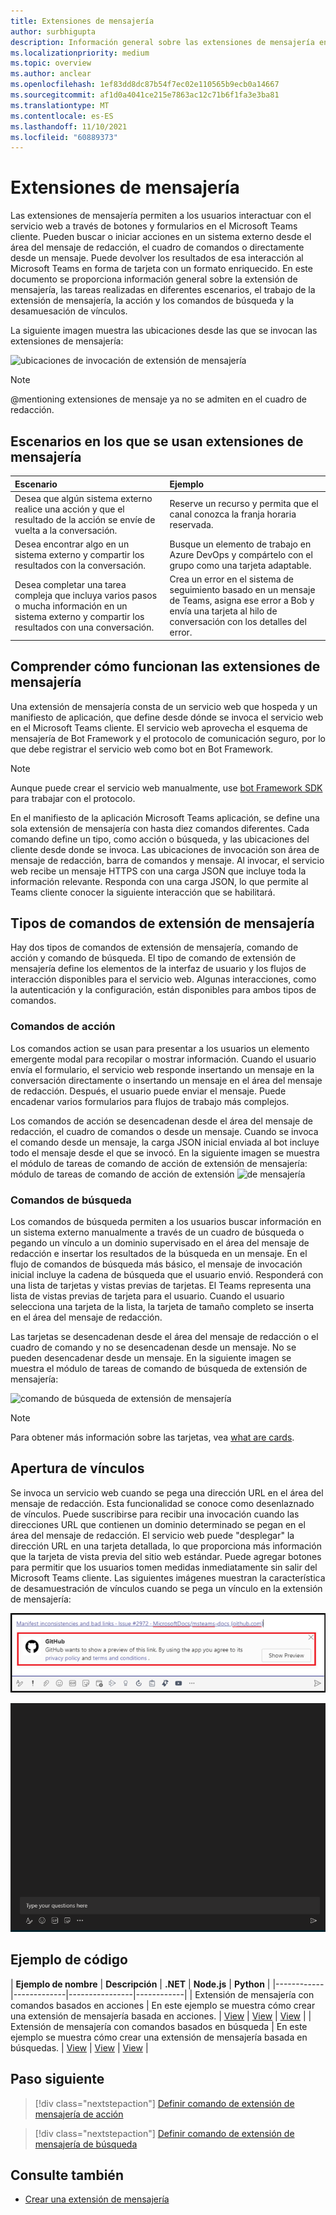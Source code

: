 ```yaml
---
title: Extensiones de mensajería
author: surbhigupta
description: Información general sobre las extensiones de mensajería en la Microsoft Teams de mensajería
ms.localizationpriority: medium
ms.topic: overview
ms.author: anclear
ms.openlocfilehash: 1ef83dd8dc87b54f7ec02e110565b9ecb0a14667
ms.sourcegitcommit: af1d0a4041ce215e7863ac12c71b6f1fa3e3ba81
ms.translationtype: MT
ms.contentlocale: es-ES
ms.lasthandoff: 11/10/2021
ms.locfileid: "60889373"
---
```

# <a name="messaging-extensions"></a>Extensiones de mensajería

Las extensiones de mensajería permiten a los usuarios interactuar con el servicio web a través de botones y formularios en el Microsoft Teams cliente. Pueden buscar o iniciar acciones en un sistema externo desde el área del mensaje de redacción, el cuadro de comandos o directamente desde un mensaje. Puede devolver los resultados de esa interacción al Microsoft Teams en forma de tarjeta con un formato enriquecido. En este documento se proporciona información general sobre la extensión de mensajería, las tareas realizadas en diferentes escenarios, el trabajo de la extensión de mensajería, la acción y los comandos de búsqueda y la desamuesación de vínculos.

La siguiente imagen muestra las ubicaciones desde las que se invocan las extensiones de mensajería:

![ubicaciones de invocación de extensión de mensajería](~/assets/images/messaging-extension-invoke-locations.png)

> [!NOTE]
> @mentioning extensiones de mensaje ya no se admiten en el cuadro de redacción.

## <a name="scenarios-where-messaging-extensions-are-used"></a>Escenarios en los que se usan extensiones de mensajería

| Escenario | Ejemplo |
|:-----------------|:-----------------|
|Desea que algún sistema externo realice una acción y que el resultado de la acción se envíe de vuelta a la conversación.|Reserve un recurso y permita que el canal conozca la franja horaria reservada.|
|Desea encontrar algo en un sistema externo y compartir los resultados con la conversación.|Busque un elemento de trabajo en Azure DevOps y compártelo con el grupo como una tarjeta adaptable.|
|Desea completar una tarea compleja que incluya varios pasos o mucha información en un sistema externo y compartir los resultados con una conversación.|Crea un error en el sistema de seguimiento basado en un mensaje de Teams, asigna ese error a Bob y envía una tarjeta al hilo de conversación con los detalles del error.|

## <a name="understand-how-messaging-extensions-work"></a>Comprender cómo funcionan las extensiones de mensajería

Una extensión de mensajería consta de un servicio web que hospeda y un manifiesto de aplicación, que define desde dónde se invoca el servicio web en el Microsoft Teams cliente. El servicio web aprovecha el esquema de mensajería de Bot Framework y el protocolo de comunicación seguro, por lo que debe registrar el servicio web como bot en Bot Framework. 

> [!NOTE]
> Aunque puede crear el servicio web manualmente, use [bot Framework SDK](https://github.com/microsoft/botframework-sdk) para trabajar con el protocolo.

En el manifiesto de la aplicación Microsoft Teams aplicación, se define una sola extensión de mensajería con hasta diez comandos diferentes. Cada comando define un tipo, como acción o búsqueda, y las ubicaciones del cliente desde donde se invoca. Las ubicaciones de invocación son área de mensaje de redacción, barra de comandos y mensaje. Al invocar, el servicio web recibe un mensaje HTTPS con una carga JSON que incluye toda la información relevante. Responda con una carga JSON, lo que permite al Teams cliente conocer la siguiente interacción que se habilitará. 

## <a name="types-of-messaging-extension-commands"></a>Tipos de comandos de extensión de mensajería

Hay dos tipos de comandos de extensión de mensajería, comando de acción y comando de búsqueda. El tipo de comando de extensión de mensajería define los elementos de la interfaz de usuario y los flujos de interacción disponibles para el servicio web. Algunas interacciones, como la autenticación y la configuración, están disponibles para ambos tipos de comandos.

### <a name="action-commands"></a>Comandos de acción

Los comandos action se usan para presentar a los usuarios un elemento emergente modal para recopilar o mostrar información. Cuando el usuario envía el formulario, el servicio web responde insertando un mensaje en la conversación directamente o insertando un mensaje en el área del mensaje de redacción. Después, el usuario puede enviar el mensaje. Puede encadenar varios formularios para flujos de trabajo más complejos.

Los comandos de acción se desencadenan desde el área del mensaje de redacción, el cuadro de comandos o desde un mensaje. Cuando se invoca el comando desde un mensaje, la carga JSON inicial enviada al bot incluye todo el mensaje desde el que se invocó. En la siguiente imagen se muestra el módulo de tareas de comando de acción de extensión de mensajería: módulo de tareas de comando de acción de extensión ![ de mensajería](~/assets/images/task-module.png)

### <a name="search-commands"></a>Comandos de búsqueda

Los comandos de búsqueda permiten a los usuarios buscar información en un sistema externo manualmente a través de un cuadro de búsqueda o pegando un vínculo a un dominio supervisado en el área del mensaje de redacción e insertar los resultados de la búsqueda en un mensaje. En el flujo de comandos de búsqueda más básico, el mensaje de invocación inicial incluye la cadena de búsqueda que el usuario envió. Responderá con una lista de tarjetas y vistas previas de tarjetas. El Teams representa una lista de vistas previas de tarjeta para el usuario. Cuando el usuario selecciona una tarjeta de la lista, la tarjeta de tamaño completo se inserta en el área del mensaje de redacción.

Las tarjetas se desencadenan desde el área del mensaje de redacción o el cuadro de comando y no se desencadenan desde un mensaje. No se pueden desencadenar desde un mensaje.
En la siguiente imagen se muestra el módulo de tareas de comando de búsqueda de extensión de mensajería:

![comando de búsqueda de extensión de mensajería](~/assets/images/search-extension.png)

> [!NOTE]
> Para obtener más información sobre las tarjetas, vea [what are cards](../task-modules-and-cards/what-are-cards.md).

## <a name="link-unfurling"></a>Apertura de vínculos

Se invoca un servicio web cuando se pega una dirección URL en el área del mensaje de redacción. Esta funcionalidad se conoce como desenlaznado de vínculos. Puede suscribirse para recibir una invocación cuando las direcciones URL que contienen un dominio determinado se pegan en el área del mensaje de redacción. El servicio web puede "desplegar" la dirección URL en una tarjeta detallada, lo que proporciona más información que la tarjeta de vista previa del sitio web estándar. Puede agregar botones para permitir que los usuarios tomen medidas inmediatamente sin salir del Microsoft Teams cliente.
Las siguientes imágenes muestran la característica de desamuestración de vínculos cuando se pega un vínculo en la extensión de mensajería:
 
![vínculo unfurl](../assets/images/messaging-extension/unfurl-link.png)

![desafusado de vínculos](../assets/images/messaging-extension/link-unfurl.gif)

## <a name="code-sample"></a>Ejemplo de código

| **Ejemplo de nombre** | **Descripción** | **.NET** | **Node.js** | **Python** |
|------------|-------------|----------------|------------|
| Extensión de mensajería con comandos basados en acciones | En este ejemplo se muestra cómo crear una extensión de mensajería basada en acciones. | [View](https://github.com/microsoft/BotBuilder-Samples/tree/master/samples/csharp_dotnetcore/51.teams-messaging-extensions-action) | [View](https://github.com/microsoft/BotBuilder-Samples/tree/master/samples/javascript_nodejs/51.teams-messaging-extensions-action) | [View](https://github.com/microsoft/BotBuilder-Samples/tree/main/samples/python/51.teams-messaging-extensions-action) |
| Extensión de mensajería con comandos basados en búsqueda | En este ejemplo se muestra cómo crear una extensión de mensajería basada en búsquedas. | [View](https://github.com/microsoft/BotBuilder-Samples/tree/master/samples/csharp_dotnetcore/50.teams-messaging-extensions-search) | [View](https://github.com/microsoft/BotBuilder-Samples/tree/master/samples/javascript_nodejs/50.teams-messaging-extensions-search) | [View](https://github.com/microsoft/BotBuilder-Samples/tree/main/samples/python/50.teams-messaging-extension-search) |

## <a name="next-step"></a>Paso siguiente

> [!div class="nextstepaction"]
> [Definir comando de extensión de mensajería de acción](~/messaging-extensions/how-to/action-commands/define-action-command.md)

> [!div class="nextstepaction"]
> [Definir comando de extensión de mensajería de búsqueda](~/messaging-extensions/how-to/search-commands/define-search-command.md)

## <a name="see-also"></a>Consulte también

* [Crear una extensión de mensajería](../build-your-first-app/build-messaging-extension.md)